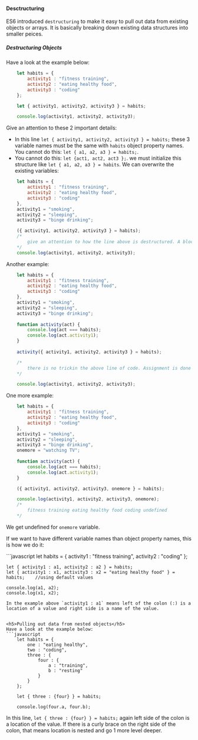 <h4>Desctructuring</h4>

ES6 introduced `destructuring` to make it easy to pull out data from existing objects or arrays. It is basically breaking down existing data structures into smaller peices.

<h5>Destructuring Objects</h5>

Have a look at the example below:

```javascript
	let habits = {
  		activity1 : "fitness training",
  		activity2 : "eating healthy food",
  		activity3 : "coding"
	};

	let { activity1, activity2, activity3 } = habits;

	console.log(activity1, activity2, activity3);
```

Give an attention to these 2 important details:
- In this line `let { activity1, activity2, activity3 } = habits;` these 3 variable names must be the same with  `habits` object property names. You cannot do this: `let { a1, a2, a3 } = habits;`.
- You cannot do this: `let {act1, act2, act3 };`. we must initialize this structure like `let { a1, a2, a3 } = habits`.
We can overwrite the existing variables:

```javascript
	let habits = {
  		activity1 : "fitness training",
  		activity2 : "eating healthy food",
  		activity3 : "coding"
	}, 
 	activity1 = "smoking",
 	activity2 = "sleeping",
 	activity3 = "binge drinking";

	({ activity1, activity2, activity3 } = habits);
	/* 
		give an attention to how the line above is destructured. A block statement cannot be on the left side of the `=`, that is why we put paranthesis around the statement to show that this is an expression.
	*/
	console.log(activity1, activity2, activity3);
```
Another example:

```javascript
	let habits = {
  		activity1 : "fitness training",
  		activity2 : "eating healthy food",
  		activity3 : "coding"
	}, 
 	activity1 = "smoking",
 	activity2 = "sleeping",
 	activity3 = "binge drinking";
 
 	function activity(act) {
   		console.log(act === habits);
   		console.log(act.activity1);
 	}
 
 	activity({ activity1, activity2, activity3 } = habits);

 	/*
 		there is no trickin the above line of code. Assignment is done first and then `habits` object is passed to the `activity` function as a parameter.
 	*/

	console.log(activity1, activity2, activity3);
```
One more example:
```javascript
	let habits = {
  		activity1 : "fitness training",
  		activity2 : "eating healthy food",
  		activity3 : "coding"
	}, 
 	activity1 = "smoking",
 	activity2 = "sleeping",
 	activity3 = "binge drinking",
 	onemore = "watching TV";
 
 	function activity(act) {
   		console.log(act === habits);
   		console.log(act.activity1);
 	}

	({ activity1, activity2, activity3, onemore } = habits);

	console.log(activity1, activity2, activity3, onemore);
	/*
		fitness training eating healthy food coding undefined
	*/
```
We get undefined for `onemore` variable.
<p>If we want to have different variable names than object property names, this is how we do it:</p>
```javascript
	let habits = {
  		activity1 : "fitness training",
  		activity2 : "coding"
	};

	let { activity1 : a1, activity2 : a2 } = habits;
	let { activity1 : x1, activity3 : x2 = "eating healthy food" } = habits;	//using default values

	console.log(a1, a2);
	console.log(x1, x2);
```
In the example above `activity1 : a1` means left of the colon (:) is a location of a value and right side is a name of the value.


<h5>Pulling out data from nested objects</h5>
Have a look at the example below:
```javascript
	let habits = {
  		one : "eating healthy",
  		two : "coding",
  		three : {
    		four : {
      			a : "training",
      			b : "resting"
    		}
  		}
	};

	let { three : {four} } = habits;

	console.log(four.a, four.b);
```

In this line, `let { three : {four} } = habits;` again left side of the colon is a location of the value. If there is a curly brace on the right side of the colon, that means location is nested and go 1 more level deeper.

